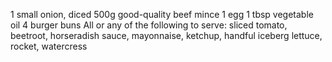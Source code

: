 1 small onion, diced
500g good-quality beef mince
1 egg
1 tbsp vegetable oil
4 burger buns
All or any of the following to serve:
 sliced tomato, beetroot, 
 horseradish sauce, mayonnaise, 
 ketchup, handful iceberg lettuce, rocket, watercress